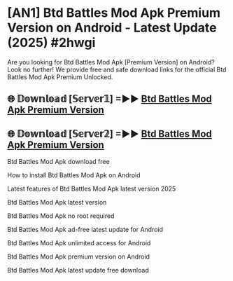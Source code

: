 # [AN1] Btd Battles Mod Apk Premium Version on Android - Latest Update (2025) #2hwgi

Are you looking for Btd Battles Mod Apk [Premium Version] on Android? Look no further! We provide free and safe download links for the official Btd Battles Mod Apk Premium Unlocked.

## 🌐 𝔻𝕠𝕨𝕟𝕝𝕠𝕒𝕕 [𝕊𝕖𝕣𝕧𝕖𝕣𝟙] =►► [Btd Battles Mod Apk Premium Version](https://aan1.pages.dev?q=Btd+Battles+Mod+Apk&ref=A1A)

## 🌐 𝔻𝕠𝕨𝕟𝕝𝕠𝕒𝕕 [𝕊𝕖𝕣𝕧𝕖𝕣𝟚] =►► [Btd Battles Mod Apk Premium Version](https://aan1.pages.dev?q=Btd+Battles+Mod+Apk&ref=A1A)

Btd Battles Mod Apk download free

How to install Btd Battles Mod Apk on Android

Latest features of Btd Battles Mod Apk latest version 2025

Btd Battles Mod Apk latest version

Btd Battles Mod Apk no root required

Btd Battles Mod Apk ad-free latest update for Android

Btd Battles Mod Apk unlimited access for Android

Btd Battles Mod Apk premium version on Android

Btd Battles Mod Apk latest update free download